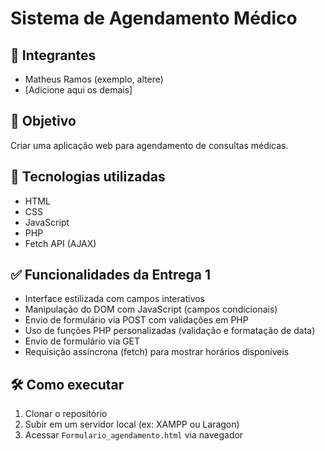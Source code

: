 # Sistema de Agendamento Médico

## 👥 Integrantes
- Matheus Ramos (exemplo, altere)
- [Adicione aqui os demais]

## 🎯 Objetivo
Criar uma aplicação web para agendamento de consultas médicas.

## 🚀 Tecnologias utilizadas
- HTML
- CSS
- JavaScript
- PHP
- Fetch API (AJAX)

## ✅ Funcionalidades da Entrega 1
- Interface estilizada com campos interativos
- Manipulação do DOM com JavaScript (campos condicionais)
- Envio de formulário via POST com validações em PHP
- Uso de funções PHP personalizadas (validação e formatação de data)
- Envio de formulário via GET
- Requisição assíncrona (fetch) para mostrar horários disponíveis

## 🛠️ Como executar
1. Clonar o repositório
2. Subir em um servidor local (ex: XAMPP ou Laragon)
3. Acessar `Formulario_agendamento.html` via navegador